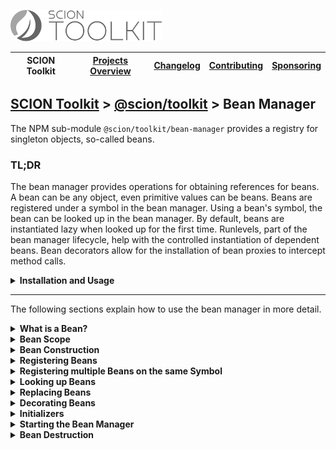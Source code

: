 <a href="/README.md"><img src="/resources/branding/scion-toolkit-banner.svg" height="50" alt="SCION Toolkit"></a>

| SCION Toolkit | [Projects Overview][menu-projects-overview] | [Changelog][menu-changelog] | [Contributing][menu-contributing] | [Sponsoring][menu-sponsoring] |  
| --- | --- | --- | --- | --- |

## [SCION Toolkit][menu-home] > [@scion/toolkit][link-scion-toolkit] > Bean Manager

The NPM sub-module `@scion/toolkit/bean-manager` provides a registry for singleton objects, so-called beans.

### TL;DR
The bean manager provides operations for obtaining references for beans. A bean can be any object, even primitive values can be beans. Beans are registered under a symbol in the bean manager. Using a bean's symbol, the bean can be looked up in the bean manager. By default, beans are instantiated lazy when looked up for the first time. Runlevels, part of the bean manager lifecycle, help with the controlled instantiation of dependent beans. Bean decorators allow for the installation of bean proxies to intercept method calls. 

<details>
  <summary><strong>Installation and Usage</strong></summary>

1. Install `@scion/toolkit` using the NPM command-line tool: 
    ```
    npm install @scion/toolkit
    ```

1. Register a bean in the bean manager. In its simplest form, the registration could look like this:

   ```typescript
   import {Beans} from '@scion/toolkit/bean-manager';
    
   Beans.register(ConsoleLogger);
   ```
   
1. Start the bean manager:
   ```typescript
   import {Beans} from '@scion/toolkit/bean-manager';
    
   await Beans.start();
   ```
   
1. Look up a bean from the bean manager:

   ```typescript
   import {Beans} from '@scion/toolkit/bean-manager';
    
   const logger = Beans.get(ConsoleLogger);
   ```
</details>

***

The following sections explain how to use the bean manager in more detail.

<details>
  <summary><strong>What is a Bean?</strong></summary>
  
A bean can be any object or even a primitive like a `boolean`. A bean is registered under some symbol in the bean manager. In most cases, the class of the bean is used as the symbol. You can then look up the bean under its registration symbol. A symbol is either a class type, an abstract class type, or a `Symbol`.  
</details>

<details>
  <summary><strong>Bean Scope</strong></summary>
  
Beans are application-scoped, sometimes also referred to as singleton objects.
</details>

<details>
  <summary><strong>Bean Construction</strong></summary>
  
By default, the bean manager constructs beans lazily when looked up for the first time. Subsequent lookups then get the same bean instance.

When registering a bean, however, you can instruct the bean manager to construct the bean eagerly at startup.

```typescript
Beans.register(EagerBean, {eager: true}); // This bean is constructed eagerly when starting the bean manager
```
</details>

<details>
  <summary><strong>Registering Beans</strong></summary>
  
 A bean is registered in the bean manager under some class type, abstract class type or `Symbol`. In most cases, the symbol is also the type of the bean instance but does not have to be. You can then look up the bean from the bean manager using that symbol.
 
 ```typescript
// Registers a bean under a class type
Beans.register(Logger, {useClass: ConsoleLogger});

// ... or as follows if the lookup symbol and bean type are identical
Beans.register(ConsoleLogger);

// Registers a bean under a JavaScript `Symbol`
const symbol = Symbol('LOGGER');
Beans.register(symbol, {useClass: ConsoleLogger});
```
 
When registering a bean, you must tell the bean manager how to construct the bean. Different strategies are supported, as listed below.
 
 |Strategy|Description|Example|
 |-|-|-|
 |useClass             |if to create an instance of a class                                   |```Beans.register(Logger, {useClass: ConsoleLogger});```|
 |useClass (shorthand) |Shorthand syntax if class and lookup symbol are identical             |```Beans.register(ConsoleLogger);```|
 |useValue             |if to use a static value as bean                                      |```Beans.register(LoggingConfig, {useValue: config});```|
 |useFactory           |if to construct the bean with a factory function                      |```Beans.register(Logger, {useFactory: () => new ConsoleLogger()});```|
 |useExisting          |if to create an alias for another bean registered in the bean manager |```Beans.register(Logger, {useExisting: ConsoleLogger});```|
 
> For Angular developers, the API looks familiar because inspired by Angular for registering providers.
</details>

<details>
  <summary><strong>Registering multiple Beans on the same Symbol</strong></summary>

Multiple beans can be registered under the same symbol by setting the `multi` flag to `true`. When looking them up, they are returned in an array in registration order.

```typescript
// Set the flag `multi` when registering a bean under a multi bean symbol
Beans.register(MessageInterceptor, {useClass: MessageLogger, multi: true});
Beans.register(MessageInterceptor, {useClass: MessageValidator, multi: true});

// Lookup beans on a multi symbol as follows
const interceptors = Beans.all(MessageInterceptor); // [MessageLogger, MessageValidator]
```  
</details>

<details>
  <summary><strong>Looking up Beans</strong></summary>
  
Beans are looked up using the symbol under which they were registered. The bean manager providers different methods to look up beans, as listed below.

|Method|Description|
|-|-|
|`Beans.get` |Returns the bean registered under the given symbol. If no or multiple beans are registered under the passed symbol, an error is thrown. |
|`Beans.opt` |Returns the bean registered under the given symbol, if any, or returns `undefined` otherwise. |
|`Beans.all` |Returns all beans registered under the given symbol. Returns an empty array if no bean is found. |

```typescript
import {Beans} from '@scion/toolkit/bean-manager';

const logger = Beans.get(ConsoleLogger);
```
</details>

<details>
  <summary><strong>Replacing Beans</strong></summary>
  
A bean can be replaced by registering another bean under a bean's symbol. In turn, the replaced bean is disposed and unregistered.
</details>

<details>
  <summary><strong>Decorating Beans</strong></summary>
  
The bean manager allows decorating a bean to intercept invocations to its methods and properties. Multiple decorators can decorate a single bean. Decoration takes place in decorator registration order.

Decorators are registered in the bean manager using the `Beans.registerDecorator` method under the symbol of the bean to be decorated. As with the registration of a bean, you must tell the bean manager how to construct the decorator. For more information, see Bean Construction Strategies. Decorators must be registered before starting the bean manager.

A decorator must implement the decorate method of the BeanDecorator interface and return the proxied bean. To proxy a bean, you can create a JavaScript proxy, or create an anonymous class delegating to the actual bean.

```typescript
// Bean which replies to ping requests.
class PingBean {

  public ping(text: string): string {
    return text;
  }
}
Beans.register(PingBean);

// Decorators for converting ping requests to uppercase.
class UppercaseDecorator implements BeanDecorator<PingBean> {

  public decorate(bean: PingBean): PingBean {
    // Create a proxy in the form of an anonymous class. The proxy delegates to the actual bean. 
    return new class implements PingBean {

      public ping(text: string): string {
        return bean.ping(text.toUpperCase());
      }
    };
  }
}
Beans.registerDecorator(PingBean, {useClass: UppercaseDecorator});
```
</details>

<details>
  <summary><strong>Initializers</strong></summary>
  
Initializers help to run initialization tasks during startup of the bean manager. Initializers can specify a runlevel in which to execute. Initializers bound to lower runlevels execute before initializers of higher runlevels. Initializers of the same runlevel may execute in parallel.
 
Initializers are registered in the bean manager using the `Beans.registerInitializer` method, passing a function or an initializer object, and optionally a runlevel. If not specifying a runlevel, the initializer is executed in runlevel <code>0</code>, or in the default runlevel as specified when starting the bean manager.

The following code snippet illustrates the registration of an initialization function.
```typescript
Beans.registerInitializer(() => {
  // doing some initialization work
  return Promise.resolve();
});
```

If passing an initializer object, you can control in which runlevel to execute the initializer, as follows:
```typescript
Beans.registerInitializer({
  useFunction: () => {
    // doing some initialization work
    return Promise.resolve();
  },
  runlevel: 2,
});
```

You can also register an initializer in the form of a class type implementing the `Initializer` interface, as follows:
```typescript
class YourInitializer implements Initializer {

  public init(): Promise<void> {
    // doing some initialization work
    return Promise.resolve();   
  }
}

// Register the initializer
Beans.registerInitializer({
  useClass: YourInitializer,
  runlevel: 2,
});
```

You can also use an existing bean as initializer, as follows:
```typescript
class YourBean implements Initializer {

  public init(): Promise<void> {
    // doing some initialization work
    return Promise.resolve();   
  }
}

// Register the bean
Beans.register(YourBean);
// Register the initializer
Beans.registerInitializer({useExisting: YourBean});
```

</details>

<details>
  <summary><strong>Starting the Bean Manager</strong></summary>

Starting the bean manager runs registered initializers and constructs beans configured with an eager construction strategy. Starting the bean manager returns a Promise that resolves after all initializers complete.

```typescript
import {Beans} from '@scion/toolkit/bean-manager';

await Beans.start();
```

Initializers with a lower runlevel are executed before initializers with a higher runlevel. After all initializers of the same runlevel have completed, initializers of the next higher runlevel are executed, and so on. Initializers of the same runlevel may run in parallel. Refer to section `Initializers` to learn how to register initializers.
</details>

<details>
  <summary><strong>Bean Destruction</strong></summary>

Beans are disposed when destroying the bean manager, or when unregistering a bean, or when replacing a bean. A bean can implement the `PreDestroy` lifecycle interface, causing the bean manager to call the `preDestroy` method before destroying the bean, e.g., to release allocated resources.

```typescript
class Bean implements PreDestroy {

  public preDestroy(): void {
    // invoked before disposing this bean
  }
}

Beans.register(Bean);

```
</details>

[menu-home]: /README.md
[menu-projects-overview]: /docs/site/projects-overview.md
[menu-changelog]: /docs/site/changelog.md
[menu-contributing]: /CONTRIBUTING.md
[menu-sponsoring]: /docs/site/sponsoring.md

[link-scion-toolkit]: /docs/site/scion-toolkit.md
